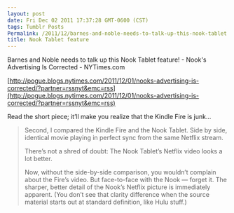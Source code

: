 ```yaml
---
layout: post
date: Fri Dec 02 2011 17:37:28 GMT-0600 (CST)
tags: Tumblr Posts
Permalink: /2011/12/barnes-and-noble-needs-to-talk-up-this-nook-tablet
title: Nook Tablet feature
---
```


Barnes and Noble needs to talk up this Nook Tablet feature! - Nook's Advertising Is Corrected - NYTimes.com

[http://pogue.blogs.nytimes.com/2011/12/01/nooks-advertising-is-corrected/?partner=rssnyt&emc=rss](http://pogue.blogs.nytimes.com/2011/12/01/nooks-advertising-is-corrected/?partner=rssnyt&emc=rss)

Read the short piece; it’ll make you realize that the Kindle Fire is junk…

> Second, I compared the Kindle Fire and the Nook Tablet. Side by side, identical movie playing in perfect sync from the same Netflix stream.
> 
> There’s not a shred of doubt: The Nook Tablet’s Netflix video looks a lot better.
> 
> Now, without the side-by-side comparison, you wouldn’t complain about the Fire’s video. But face-to-face with the Nook — forget it. The sharper, better detail of the Nook’s Netflix picture is immediately apparent. (You don’t see that clarity difference when the source material starts out at standard definition, like Hulu stuff.)
